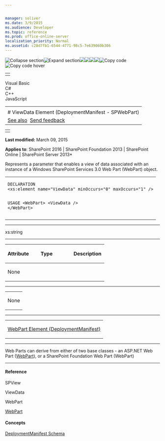 ```yaml
---


manager: soliver
ms.date: 3/9/2015
ms.audience: Developer
ms.topic: reference
ms.prod: office-online-server
localization_priority: Normal
ms.assetid: c28d7fb1-6544-4771-98c5-7e639060b306
---
```


![Collapse
section](../icons/collapse_all.gif "Collapse section")![Expand
section](../icons/expand_all.gif "Expand section")![](../icons/collapse_all.gif)![](../icons/expand_all.gif)![](../icons/dropdown.gif)![](../icons/dropdownHover.gif)![Copy
code](../icons/copycode.gif "Copy code")![Copy code
hover](../icons/copycodeHighlight.gif "Copy code hover")
<table>
<tbody>
<tr class="odd">
<td align="left"></td>
</tr>
</tbody>
</table>

Visual Basic  
C\#  
C++  
JavaScript  

<table>
<tbody>
<tr class="odd">
<td align="left"><span id="runningHeaderText"></span></td>
</tr>
<tr class="even">
<td align="left"># ViewData Element (DeploymentManifest - SPWebPart)</td>
</tr>
<tr class="odd">
<td align="left"><a href="#seeAlsoToggle">See also</a>  <span id="headfeedbackarea" class="feedbackhead"><a href="javascript:SubmitFeedback(&#39;docthis@Microsoft.com&#39;,&#39;&#39;,&#39;&#39;,&#39;&#39;,&#39;1.0.18082.1225&#39;,&#39;%0\dThank%20you%20for%20your%20feedback.%20The%20developer%20writing%20teams%20use%20your%20feedback%20to%20improve%20documentation.%20While%20we%20are%20reviewing%20your%20feedback,%20we%20may%20send%20you%20e-mail%20to%20ask%20for%20clarification%20or%20feedback%20on%20a%20solution.%20We%20do%20not%20use%20your%20e-mail%20address%20for%20any%20other%20purpose%20and%20we%20delete%20it%20after%20we%20finish%20our%20review.%0\AFor%20further%20information%20about%20the%20privacy%20policies%20of%20Microsoft,%20please%20see%20http://privacy.microsoft.com/en-us/default.aspx.%0\A%0\d&#39;,&#39;Customer%20feedback&#39;);">Send feedback</a></span></td>
</tr>
</tbody>
</table>

<table>
<colgroup>
<col width="100%" />
</colgroup>
<tbody>
<tr class="odd">
<td align="left"></td>
</tr>
</tbody>
</table>

**Last modified:** March 09, 2015

**Applies to**: SharePoint 2016 | SharePoint Foundation 2013 |
SharePoint Online | SharePoint Server 2013*

Represents a parameter that enables a view of data associated with an
instance of a Windows SharePoint Services 3.0 Web Part (<span
sdata="cer" target="T:Microsoft.SharePoint.WebPartPages.WebPart"><span
class="nolink">WebPart</span></span>) object.

<span codelanguage="other"></span>
<table>
<colgroup>
<col width="100%" />
</colgroup>
<tbody>
<tr class="odd">
<td align="left"><pre><code>DECLARATION
&lt;xs:element name=&quot;ViewData&quot; minOccurs=&quot;0&quot; maxOccurs=&quot;1&quot; /&gt;

USAGE
&lt;WebPart&gt;
        &lt;ViewData /&gt;
&lt;/WebPart&gt;</code></pre></td>
</tr>
</tbody>
</table>


-----------------------------------------------------------------------------------------------------------------------------------------------------------------------------------------

xs:string


-----------------------------------------------------------------------------------------------------------------------------------------------------------------------------------------------

<table>
<colgroup>
<col width="33%" />
<col width="33%" />
<col width="33%" />
</colgroup>
<thead>
<tr class="header">
<th align="left"><p>Attribute</p></th>
<th align="left"><p>Type</p></th>
<th align="left"><p>Description</p></th>
</tr>
</thead>
<tbody>
<tr class="odd">
<td align="left"><p>None</p></td>
<td align="left"><p></p></td>
<td align="left"><p></p></td>
</tr>
</tbody>
</table>


---------------------------------------------------------------------------------------------------------------------------------------------------------------------------------------------------

<table>
<colgroup>
<col width="100%" />
</colgroup>
<tbody>
<tr class="odd">
<td align="left"><p>None</p></td>
</tr>
</tbody>
</table>


----------------------------------------------------------------------------------------------------------------------------------------------------------------------------------------------------

<table>
<colgroup>
<col width="100%" />
</colgroup>
<tbody>
<tr class="odd">
<td align="left"><p><span sdata="link"><a href="webpart-element-deploymentmanifest.htm">WebPart Element (DeploymentManifest)</a></span></p></td>
</tr>
</tbody>
</table>


----------------------------------------------------------------------------------------------------------------------------------------------------------------------------------------------------------------------------

Web Parts can derive from either of two base classes - an ASP.NET Web
Part (<span sdata="cer"
target="T:System.Web.UI.WebControls.WebParts.WebPart">[WebPart](http://msdn2.microsoft.com/EN-US/library/h0t1fxe7)</span>),
or a SharePoint Foundation Web Part (<span sdata="cer"
target="T:Microsoft.SharePoint.WebPartPages.WebPart"><span
class="nolink">WebPart</span></span>)


-------------------------------------------------------------------------------------------------------------------------------------------------------------------------------------------

#### Reference

<span sdata="cer" target="T:Microsoft.SharePoint.SPView"><span
class="nolink">SPView</span></span>

<span sdata="cer" target="P:Microsoft.SharePoint.SPView.ViewData"><span
class="nolink">ViewData</span></span>

<span sdata="cer"
target="T:Microsoft.SharePoint.WebPartPages.WebPart"><span
class="nolink">WebPart</span></span>

<span sdata="cer"
target="T:System.Web.UI.WebControls.WebParts.WebPart">[WebPart](http://msdn2.microsoft.com/EN-US/library/h0t1fxe7)</span>

#### Concepts

<span sdata="link">[DeploymentManifest
Schema](deploymentmanifest-schema.htm)</span>









